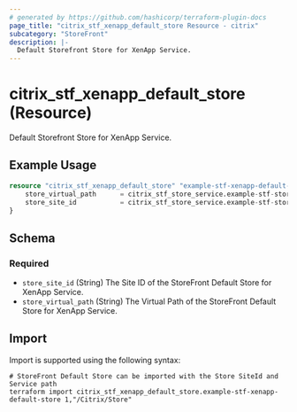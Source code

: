 ```yaml
---
# generated by https://github.com/hashicorp/terraform-plugin-docs
page_title: "citrix_stf_xenapp_default_store Resource - citrix"
subcategory: "StoreFront"
description: |-
  Default Storefront Store for XenApp Service.
---
```


# citrix_stf_xenapp_default_store (Resource)

Default Storefront Store for XenApp Service.

## Example Usage

```terraform
resource "citrix_stf_xenapp_default_store" "example-stf-xenapp-default-store" {
	store_virtual_path      = citrix_stf_store_service.example-stf-store-service.virtual_path
    store_site_id           = citrix_stf_store_service.example-stf-store-service.site_id
}
```

<!-- schema generated by tfplugindocs -->
## Schema

### Required

- `store_site_id` (String) The Site ID of the StoreFront Default Store for XenApp Service.
- `store_virtual_path` (String) The Virtual Path of the StoreFront Default Store for XenApp Service.

## Import

Import is supported using the following syntax:

```shell
# StoreFront Default Store can be imported with the Store SiteId and Service path
terraform import citrix_stf_xenapp_default_store.example-stf-xenapp-default-store 1,"/Citrix/Store"
```